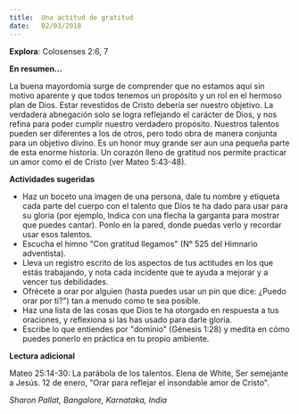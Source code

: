 ```yaml
---
title:  Una actitud de gratitud
date:   02/03/2018
---
```


**Explora**: Colosenses 2:6, 7 

**En resumen...**

La buena mayordomía surge de comprender que no estamos aquí sin motivo aparente y que todos tenemos un propósito y un rol en el hermoso plan de Dios. Estar revestidos de Cristo debería ser nuestro objetivo. La verdadera abnegación solo se logra reflejando el carácter de Dios, y nos refina para poder cumplir nuestro verdadero propósito. Nuestros talentos pueden ser diferentes a los de otros, pero todo obra de manera conjunta para un objetivo divino. Es un honor muy grande ser aun una pequeña parte de esta enorme historia. Un corazón lleno de gratitud nos permite practicar un amor como el de Cristo (ver Mateo 5:43-48). 

**Actividades sugeridas**

- Haz un boceto una imagen de una persona, dale tu nombre y etiqueta cada parte del cuerpo con el talento que Dios te ha dado para usar para su gloria (por ejemplo, Indica con una flecha la garganta para mostrar que puedes cantar). Ponlo en la pared, donde puedas verlo y recordar usar esos talentos. 
- Escucha el himno "Con gratitud llegamos" (N° 525 del Himnario adventista). 
- Lleva un registro escrito de los aspectos de tus actitudes en los que estás trabajando, y nota cada incidente que te ayuda a mejorar y a vencer tus debilidades. 
- Ofrécete a orar por alguien (hasta puedes usar un pin que dice: ¿Puedo orar por ti?") tan a menudo como te sea posible. 
- Haz una lista de las cosas que Dios te ha otorgado en respuesta a tus oraciones, y reflexiona si las has usado para darle gloria. 
- Escribe lo que entiendes por "dominio" (Génesis 1:28) y medita en cómo puedes ponerlo en práctica en tu propio ambiente. 

**Lectura adicional**

Mateo 25:14-30: La parábola de los talentos. 
Elena de White, Ser semejante a Jesús. 12 de enero, "Orar para reflejar el insondable amor de Cristo". 

_Sharon Pallat, Bangalore, Karnataka, India_ 